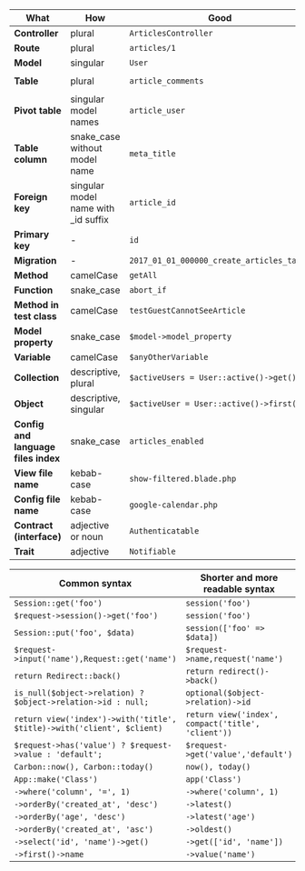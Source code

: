 <table class="table table-striped mb-5">
<thead>
<tr>
<th>What</th>
<th>How</th>
<th>Good</th>
<th>Bad</th>
</tr>
</thead>
<tbody>
<tr>
<td><strong>Controller</strong></td>
<td>plural</td>
<td><code>ArticlesController</code></td>
<td><code>ArticleController</code></td>
</tr>
<tr>
<td><strong>Route</strong></td>
<td>plural</td>
<td><code>articles/1</code></td>
<td><code>article/1</code></td>
</tr>
<tr>
<td><strong>Model</strong></td>
<td>singular</td>
<td><code>User</code></td>
<td><code>Users</code></td>
</tr>
<tr>
<td><strong>Table</strong></td>
<td>plural</td>
<td><code>article_comments</code></td>
<td><code>article_comment, articleComments</code></td>
</tr>
<tr>
<td><strong>Pivot table</strong></td>
<td>singular model names</td>
<td><code>article_user</code></td>
<td><code>articles_users</code></td>
</tr>
<tr>
<td><strong>Table column</strong></td>
<td>snake_case without model name</td>
<td><code>meta_title</code></td>
<td><code>MetaTitle, article_meta_title</code></td>
</tr>
<tr>
<td><strong>Foreign key</strong></td>
<td>singular model name with _id suffix</td>
<td><code>article_id</code></td>
<td><code>ArticleId, id_article, articles_id</code></td>
</tr>
<tr>
<td><strong>Primary key</strong></td>
<td>-</td>
<td><code>id</code></td>
<td><code>custom_id</code></td>
</tr>
<tr>
<td><strong>Migration</strong></td>
<td>-</td>
<td><code>2017_01_01_000000_create_articles_table</code></td>
<td><code>2017_01_01_000000_articles</code></td>
</tr>
<tr>
<td><strong>Method</strong></td>
<td>camelCase</td>
<td><code>getAll</code></td>
<td><code>get_all</code></td>
</tr>
<tr>
<td><strong>Function</strong></td>
<td>snake_case</td>
<td><code>abort_if</code></td>
<td><code>abortIf</code></td>
</tr>
<tr>
<td><strong>Method in test class</strong></td>
<td>camelCase</td>
<td><code>testGuestCannotSeeArticle</code></td>
<td><code>test_guest_cannot_see_article</code></td>
</tr>
<tr>
<td><strong>Model property</strong></td>
<td>snake_case</td>
<td><code>$model-&gt;model_property</code></td>
<td><code>$model-&gt;modelProperty</code></td>
</tr>
<tr>
<td><strong>Variable</strong></td>
<td>camelCase</td>
<td><code>$anyOtherVariable</code></td>
<td><code>$any_other_variable</code></td>
</tr>
<tr>
<td><strong>Collection</strong></td>
<td>descriptive, plural</td>
<td><code>$activeUsers = User::active()-&gt;get()</code></td>
<td><code>$active, $data</code></td>
</tr>
<tr>
<td><strong>Object</strong></td>
<td>descriptive, singular</td>
<td><code>$activeUser = User::active()-&gt;first()</code></td>
<td><code>$users, $obj</code></td>
</tr>
<tr>
<td><strong>Config and language files index</strong></td>
<td>snake_case</td>
<td><code>articles_enabled</code></td>
<td><code>ArticlesEnabled, articles-enabled</code></td>
</tr>
<tr>
<td><strong>View file name</strong></td>
<td>kebab-case</td>
<td><code>show-filtered.blade.php</code></td>
<td><code>showFiltered.blade.php, show_filtered.blade.php</code></td>
</tr>
<tr>
<td><strong>Config file name</strong></td>
<td>kebab-case</td>
<td><code>google-calendar.php</code></td>
<td><code>googleCalendar.php, google_calendar.php</code></td>
</tr>
<tr>
<td><strong>Contract (interface)</strong></td>
<td>adjective or noun</td>
<td><code>Authenticatable</code></td>
<td><code>AuthenticationInterface, IAuthentication</code></td>
</tr>
<tr>
<td><strong>Trait</strong></td>
<td>adjective</td>
<td><code>Notifiable</code></td>
<td><code>NotificationTrait</code></td>
</tr>
</tbody>
</table>

<table class="table table-striped mb-5">
<thead>
<tr>
<th>Common syntax</th>
<th>Shorter and more readable syntax</th>
</tr>
</thead>
<tbody>
<tr>
<td><code>Session::get('foo')</code></td>
<td><code>session('foo')</code></td>
</tr>
<tr>
<td><code>$request-&gt;session()-&gt;get('foo')</code></td>
<td><code>session('foo')</code></td>
</tr>
<tr>
<td><code>Session::put('foo', $data)</code></td>
<td><code>session(['foo' =&gt; $data])</code></td>
</tr>
<tr>
<td><code>$request-&gt;input('name'),Request::get('name')</code></td>
<td><code>$request-&gt;name,request('name')</code></td>
</tr>
<tr>
<td><code>return Redirect::back()</code></td>
<td><code>return redirect()-&gt;back()</code></td>
</tr>
<tr>
<td><code>is_null($object-&gt;relation) ? $object-&gt;relation-&gt;id : null;</code></td>
<td><code>optional($object-&gt;relation)-&gt;id</code></td>
</tr>
<tr>
<td><code>return view('index')-&gt;with('title', $title)-&gt;with('client', $client)</code></td>
<td><code>return view('index', compact('title', 'client'))</code></td>
</tr>
<tr>
<td><code>$request-&gt;has('value') ? $request-&gt;value : 'default';</code></td>
<td><code>$request-&gt;get('value','default')</code></td>
</tr>
<tr>
<td><code>Carbon::now(), Carbon::today()</code></td>
<td><code>now(), today()</code></td>
</tr>
<tr>
<td><code>App::make('Class')</code></td>
<td><code>app('Class')</code></td>
</tr>
<tr>
<td><code>-&gt;where('column', '=', 1)</code></td>
<td><code>-&gt;where('column', 1)</code></td>
</tr>
<tr>
<td><code>-&gt;orderBy('created_at', 'desc')</code></td>
<td><code>-&gt;latest()</code></td>
</tr>
<tr>
<td><code>-&gt;orderBy('age', 'desc')</code></td>
<td><code>-&gt;latest('age')</code></td>
</tr>
<tr>
<td><code>-&gt;orderBy('created_at', 'asc')</code></td>
<td><code>-&gt;oldest()</code></td>
</tr>
<tr>
<td><code>-&gt;select('id', 'name')-&gt;get()</code></td>
<td><code>-&gt;get(['id', 'name'])</code></td>
</tr>
<tr>
<td><code>-&gt;first()-&gt;name</code></td>
<td><code>-&gt;value('name')</code></td>
</tr>
</tbody>
</table>
